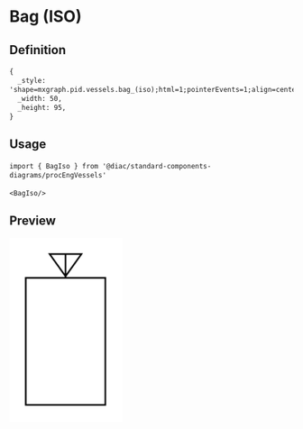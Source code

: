 # Bag (ISO)

## Definition

```
{
  _style: 'shape=mxgraph.pid.vessels.bag_(iso);html=1;pointerEvents=1;align=center;verticalLabelPosition=bottom;verticalAlign=top;dashed=0;',
  _width: 50,
  _height: 95,
}
```

## Usage

```
import { BagIso } from '@diac/standard-components-diagrams/procEngVessels'

<BagIso/>
```

## Preview

<img src="./bag-iso.png" width="200"/>
